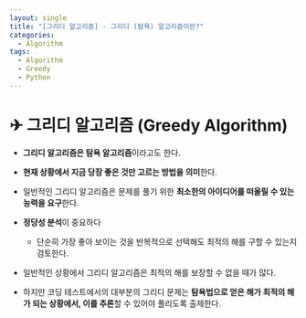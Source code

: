 ```yaml
---
layout: single
title: "[그리디 알고리즘] - 그리디 (탐욕) 알고리즘이란?"
categories:
  - Algorithm
tags:
  - Algorithm
  - Greedy
  - Python
---
```


# ✈ 그리디 알고리즘 (Greedy Algorithm)

- **그리디 알고리즘은 탐욕 알고리즘**이라고도 한다.

- **현재 상황에서 지금 당장 좋은 것만 고르는 방법을 의미**한다.

- 일반적인 그리디 알고리즘은 문제를 풀기 위한 **최소한의 아이디어를 떠올릴 수 있는 능력을 요구**한다.

- **정당성 분석**이 중요하다

  - 단순히 가장 좋아 보이는 것을 반복적으로 선택해도 최적의 해를 구할 수 있는지 검토한다.

- 일반적인 상황에서 그리디 알고리즘은 최적의 해를 보장할 수 없을 때가 많다.

- 하지만 코딩 테스트에서의 대부분의 그리디 문제는 **탐욕법으로 얻은 해가 최적의 해가 되는 상황에서, 이를 추론**할 수 있어야 풀리도록 출제한다.
